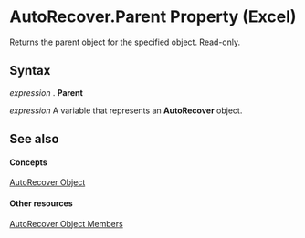 
# AutoRecover.Parent Property (Excel)

Returns the parent object for the specified object. Read-only.


## Syntax

 _expression_ . **Parent**

 _expression_ A variable that represents an **AutoRecover** object.


## See also


#### Concepts


[AutoRecover Object](02fb24e7-4823-7e52-79d7-3d2726f31227.md)
#### Other resources


[AutoRecover Object Members](a850ea2f-9e56-4776-f29c-23a5421c4649.md)
